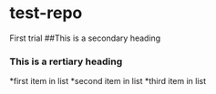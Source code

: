 test-repo
=========

First trial
##This is a secondary heading
### This is a rertiary heading
*first item in list
*second item in list
*third item in list
